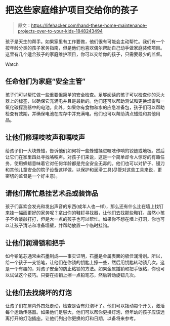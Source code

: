 # 把这些家庭维护项目交给你的孩子

> 原文：<https://lifehacker.com/hand-these-home-maintenance-projects-over-to-your-kids-1848243494>

孩子是天生的帮手。如果家里有工作要做，他们很有可能会主动帮忙。我们有一个按年龄分类的孩子家务指南，但是他们也喜欢偶尔帮助自己动手做家庭装修项目。这里有几个适合孩子的家庭维护项目，你可以交给你的孩子，只需要最少的监督。

Watch

## 任命他们为家庭“安全主管”

孩子们可以帮忙做一些重要但简单的安全检查。足够阅读的孩子可以检查你的灭火器上的标签，以确保它充满电并且是最新的。他们还可以帮助测试和更换烟雾和一氧化碳探测器中的电池。此外，如果你有食物和水的应急准备包，孩子们可以帮助检查有效期，并确保电池在库存中并充满电。他们也可以帮助清点蜡烛和其他用品。

## 让他们修理吱吱声和嘎吱声

给孩子们一大块蜂蜡，告诉他们如何将一些蜂蜡揉进吱吱作响的铰链或地板。然后让它们在家里四处寻找咯吱声。对孩子们来说，这是一个简单却令人惊讶的有趣任务，使用蜂蜡意味着它对任何年龄都是完全安全无毒的。他们也可以对铲子、镘刀和其他儿童安全的院子设备这样做，以保护和润滑工具(尽管对这些工具来说，更密切的监督是一个好主意)。

## 请他们帮忙悬挂艺术品或装饰品

孩子们喜欢会发光和发出声音的东西(成年人也一样)，那么还有什么比在墙上找钉来挂一幅画更好的家务呢？拿出你的鞋钉寻找器，让他们去找那些鞋钉。虽然小孩子不会敲敲打打，但是大一点的孩子也可以帮忙。如果你不想在墙上打洞，你也可以让孩子清洁和准备墙壁，并帮助放置一个临时挂钩。

## 让他们润滑锁和把手

如今铅笔芯通常由石墨制成——事实证明，石墨是金属表面的极佳润滑剂。所以，给一个孩子一支铅笔，让他们在你锁的钥匙上擦一些，然后用钥匙转动锁几次。这是一个有趣的，对孩子安全的防止粘锁的方法。如果金属插销和把手很粘，你也可以试试这个技巧。只要在插销上擦一点铅笔芯，然后转动旋钮几次。

## 让他们去找烧坏的灯泡

让孩子们在屋内外四处走动，检查是否有灯泡坏了。他们可以拨动每个开关，激活每个运动传感器。如果他们足够大，他们可以帮你更换灯泡，但年幼的孩子应该远离打开的灯泡插座。让他们列出你更换的灯和日期，以备将来参考。